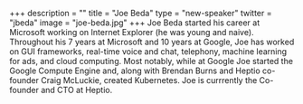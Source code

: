 +++
description = ""
title = "Joe Beda"
type = "new-speaker"
twitter = "jbeda"
image = "joe-beda.jpg"
+++
Joe Beda started his career at Microsoft working on Internet Explorer (he was young and naive). Throughout his 7 years at Microsoft and 10 years at Google, Joe has worked on GUI frameworks, real-time voice and chat, telephony, machine learning for ads, and cloud computing. Most notably, while at Google Joe started the Google Compute Engine and, along with Brendan Burns and Heptio co-founder Craig McLuckie, created Kubernetes. Joe is currrently the Co-founder and CTO at Heptio.